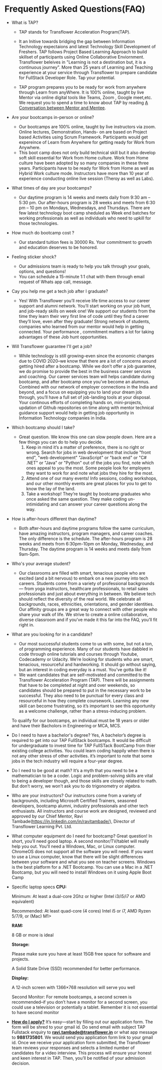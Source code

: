 # Frequently Asked Questions(FAQ)


- What is TAP? 
    - TAP stands for Transflower Acceleration Program(TAP). 
    - It an Initive towards bridging the gap between Information Technology expectaions and latest Technology Skill Development of Freshers. TAP follows Project Based Learning Approach to build skillset of participants using Online Collaborative Enviornment. Transflower beleives in "Learning is not a destination but, it is a continuous journey". More than 25 years of Learning and Teaching experience at your service through Transflower to prepare candidate for FullStack Developer Role. Tap your potential. 

    - TAP program prepares you to be ready for work from anywhere through Learn from anyWhere. It is 100% online, taught by live Mentor via online digital tools like Teams, Zoom , Google meet,etc. We request you to spend a time to know about TAP by reading [A Conversation between Mentor and Mentee](https://ravitambade.wordpress.com/2023/02/19/a-conversion-between-mentor-and-mentee/).

- Are your bootcamps in-person or online?
    - Our bootcamps are 100% online, taught by live instructors via zoom. Online lectures, Demonstration, Hands- on are based on Project based Activities using Scrum Framework. Participants would get expereince of Learn from Anywhere for getting ready for Work from Anywhere.
    - This boot camp does not only build technical skill but it also develop soft skill essential for Work from Home culture. Work from Home culture have been adopted by so many companies in these three years. Participants have to be ready for Work from Home as well as Hybrid Work culture mode. Instructors have more than  10 year of experience conducting online live session (Theroy as well as Labs).

- What times of day are your bootcamps?
    - Our daytime program is 14 weeks and meets daily from 9:30 am – 5:30 pm. Our after-hours program is 28 weeks and meets from 6:30 pm – 10 pm on Mondays, Wednesdays, and Thursdays. There are few latest technology boot camp sheduled as Week end batches for working professionals as well as individuals who need to upkill for those technologies.

- How much do bootcamp cost ?
    - Our standard tuition fees is 30000 Rs. Your commitment to growth and education deserves to be honored.

- Feeling sticker shock?
    - Our admissions team is ready to help you talk through your goals, options, and questions!
    - You can schedule a 15-minute 1:1 chat with them through email request of Whats app call, message.

- Cay you help me get a tech job after I graduate?</summary>
    - Yes! With Transflower you’ll receive life time access to our career support and alumni network. You’ll start working on your job hunt, and job-ready skills on week one! We support our students from the time they learn their very first line of code until they find a career they’ll love, even after they graduate! Strong network of students, companies who learned from  our mentor would help in getting connected. Your performance , commitment  matters a lot for taking advantages of these Job hunt opportunities.

- Will Transflower guarantee I'll get a job?</summary>
    - While technology  is still growing–even since the economic changes due to COVID 2020–we know that there are a lot of concerns around getting hired after a bootcamp. While we don’t offer a job guarantee, we do promise to provide the best in the business career services and coaching. Our career services team will helps candidate during bootcamp, and after bootcamp once you’ve become an alumnus. Combined with our network of employer connections in the India and beyond, and a focus on equipping you to land your dream job through, you’ll have a full set of job-landing tools at your disposal. Your continous efforts of completing hands on, mini-projects, updation of Github repositories on time along with mentor technical guidance support would help in getting job opportunity in Information Technology companies in India.

- Which bootcamp should I take?
    - Great question. We know this one can slow people down. Here are a few things you can do to help you decide. 
        1. Keep in mind it’s a matter of preference, there is no right or wrong. Search for jobs in web development that include "front end", "web development" "JavaScript" or "back end" or "C# .NET" or "Java" or "Python" out of the jobs you find, note which ones appeal to you the most. Some people look for employers they want to work for and note what jobs they hire for the most.
        2. Attend one of our many events! Info sessions, coding workshops, and our other monthly events are great places for you to get to know the lay of the land.
        3. Take a workshop! They’re taught by bootcamp graduates who once asked the same question. They make coding un-intimidating and can answer your career questions along the way.

- How is after-hours different than daytime?
    - Both after-hours and daytime programs follow the same curriculum, have amazing instructors, program managers, and career coaches. The only difference is the schedule. The after-hours program is 28 weeks and meets from 6:30pm-10pm  on Monday, Wednesday, and Thursday. The daytime program is 14 weeks and meets daily from 9am-5pm.

- Who's your average student?
    - Our classrooms are filled with smart, tenacious people who are excited (and a bit nervous) to embark on a new journey into tech careers. Students come from a variety of professional backgrounds — from yoga instructors, healthcare professionals, to retail sales professionals and just about everything in between. We believe tech should reflect the diversity of the real world. We celebrate all backgrounds, races, ethnicities, orientations, and gender identities. Our affinity groups are a great way to connect with other people who share your walk of life. We strive to create a online collaborative, diverse classroom and if you’ve made it this far into the FAQ, you’ll fit right in.
 
- What are you looking for in a candidate?
    - Our most successful students come to us with some, but not a ton, of programming experience. Many of our students have dabbled in code through online tutorials and courses through Youtube, Codecademy or Udacity. We’re looking for students who are smart, tenacious, resourceful and hardworking. It should go without saying, but an interest in coding everyday is a must. You’ve gotta like it!
    - We want candidates that are self-motivated and committed to the Transflower Acceleration Program (TAP). There will be assignments that have to be completed at night and over weekends, so candidates should be prepared to put in the necessary work to be successful. They also need to be punctual for every class and resourceful in how they complete coursework. Learning any new skill can become frustrating, so it’s important to see this opportunity as a welcome challenge, rather than a stress-inducing problem.

    To qualify for our bootcamps, an individual must be 18 years or older and have their Bacholors in Engineering or MCA, MCS.

- Do I need to have a bachelor's degree?
    Yes, A bachelor’s degree is required to get into our TAP FullStack bootcamps. It would be difficult for undergraduate to  invest time for TAP FullSTack BootCamp from thier existing college activities.  You could learn coding happily when there is not any other stress of other activities. it’s important to note that some jobs in the tech industry will require a four-year degree.

- Do I need to be good at math?
    It’s a myth that you need to be a mathematician to be a coder. Logic and problem-solving skills are vital to being a developer though, and those skills are closely related to math. But don’t worry, we won’t ask you to do trigonometry or algebra.

- Who are your instructors?
    Our instructors come from a variety of backgrounds, including Microsoft Certified Trainers, seasoned developers, bootcamp alumni, industry professionals and other tech enthusiasts. All instructors and course work are designed, reviewed and approved by our Chief Mentor, Ravi Tambade(https://in.linkedin.com/in/ravitambade/), Director of Transflower Learning Pvt. Ltd.


- What computer equipment do I need for bootcamp?
    Great question! In short, you’ll need good laptop. A second monitor/TV/tablet will really help you out. You’ll need a Windows, Mac, or Linux computer. ChromeOS does not support all the software you will need. If you want to use a Linux computer, know that there will be slight differences between your software and what you see on teacher screens. Windows is the best platform for a .NET Bootcamp. You can use a Mac in a .NET Bootcamp, but you will need to install Windows on it using Apple Boot Camp

- Specific laptop specs
    <b>CPU:</b> 
    <p>Minimum: At least a dual-core 2Ghz or higher (Intel i3/i5/i7 or AMD equivalent)</p>
    <p>Recommended: At least quad-core (4 cores) Intel i5 or i7, AMD Ryzen 5/7/9, or (Mac) M1></p>
    <b>RAM:</b> 
    <p>8 GB or more is ideal </p>
    <b>Storage:</b> 
    <p>Please make sure you have at least 15GB free space for software and projects. </p>
    <p>A Solid State Drive (SSD) recommended for better performance.</p>
    <b>Display: </b>
    <p>A 12-inch screen with 1366×768 resolution will serve you well</p>
    <p>Second Monitor: For remote bootcamps, a second screen is recommended–if you don’t have a monitor for a second screen, you could use a television or potentially a tablet. Remember it is not essential to have second monitor</p>

- <b><u>How do I apply?</u></b>
    It’s easy—start by filling out our application form. The form will be shred to your gmail id. Do send email with subject  TAP Fullstack enquiry to <b>ravi.tambade@transflower.in</b> or what app message to <b>9881735801</b>. We would send you application form link to your gmail id. Once we receive your application form submitted, the Transflower team reviews your responses and selects a limited number of candidates for a video interview. This process will ensure your honest and keen interest in TAP. Then, you’ll be notified of your admission decision.
